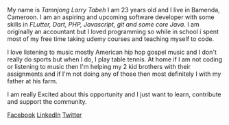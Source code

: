 My name is *Tamnjong Larry Tabeh* I am 23 years old and I live in Bamenda, Cameroon. I am an aspiring and upcoming software developer
with some skills in *FLutter, Dart, PHP, Javascript, git and some core Java*. I am originally an accountant but I loved programming so while in school i spent most of my free time taking udemy courses and teaching myself to code.

I love listening  to music mostly American hip hop gospel music and I don't really do sports but when I do, I play table tennis. 
At home if I am not coding or listening to music then I'm helping my 2 kid brothers with their assignments and if I'm not doing any of those then most definitely I with my father at his farm.

I am really Excited about this opportunity and I just want to learn, contribute and support the community. 

[Facebook](https://web.facebook.com/tamnjong.larrytabeh/)
[LinkedIn](https://www.linkedin.com/in/tamnjong-larry-55918a1b7/)
[Twitter](https://twitter.com/TabehLarry)

